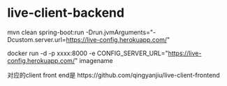 # live-client-backend

mvn clean spring-boot:run -Drun.jvmArguments="-Dcustom.server.url=https://live-config.herokuapp.com/"

docker run -d -p xxxx:8000 -e CONFIG_SERVER_URL="https://live-config.herokuapp.com/" imagename

<p>对应的client front end是  https://github.com/qingyanjiu/live-client-frontend</p>
